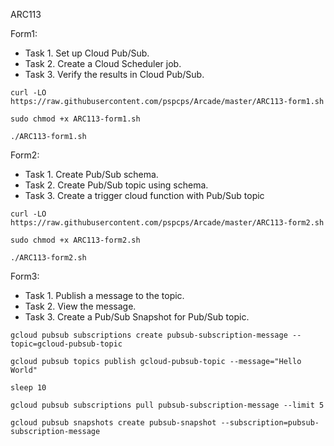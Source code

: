 ARC113


Form1: 

- Task 1. Set up Cloud Pub/Sub.
- Task 2. Create a Cloud Scheduler job.
- Task 3. Verify the results in Cloud Pub/Sub.

```
curl -LO https://raw.githubusercontent.com/pspcps/Arcade/master/ARC113-form1.sh

sudo chmod +x ARC113-form1.sh

./ARC113-form1.sh
```



Form2: 

- Task 1. Create Pub/Sub schema.
- Task 2. Create Pub/Sub topic using schema.
- Task 3. Create a trigger cloud function with Pub/Sub topic

```
curl -LO https://raw.githubusercontent.com/pspcps/Arcade/master/ARC113-form2.sh

sudo chmod +x ARC113-form2.sh

./ARC113-form2.sh
```


Form3: 

- Task 1. Publish a message to the topic.
- Task 2. View the message.
- Task 3. Create a Pub/Sub Snapshot for Pub/Sub topic.

```
gcloud pubsub subscriptions create pubsub-subscription-message --topic=gcloud-pubsub-topic
```
```
gcloud pubsub topics publish gcloud-pubsub-topic --message="Hello World"
```
```
sleep 10
```
```
gcloud pubsub subscriptions pull pubsub-subscription-message --limit 5
```
```
gcloud pubsub snapshots create pubsub-snapshot --subscription=pubsub-subscription-message
```